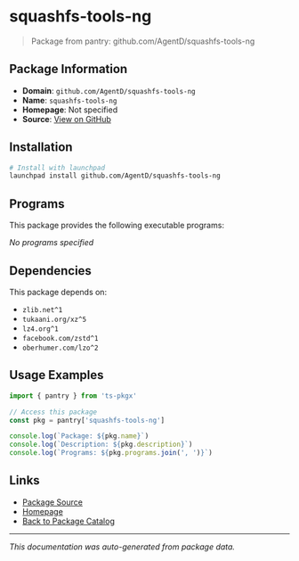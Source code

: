 # squashfs-tools-ng

> Package from pantry: github.com/AgentD/squashfs-tools-ng

## Package Information

- **Domain**: `github.com/AgentD/squashfs-tools-ng`
- **Name**: `squashfs-tools-ng`
- **Homepage**: Not specified
- **Source**: [View on GitHub](https://github.com/pkgxdev/pantry/tree/main/projects/github.com/AgentD/squashfs-tools-ng/package.yml)

## Installation

```bash
# Install with launchpad
launchpad install github.com/AgentD/squashfs-tools-ng
```

## Programs

This package provides the following executable programs:

*No programs specified*

## Dependencies

This package depends on:

- `zlib.net^1`
- `tukaani.org/xz^5`
- `lz4.org^1`
- `facebook.com/zstd^1`
- `oberhumer.com/lzo^2`

## Usage Examples

```typescript
import { pantry } from 'ts-pkgx'

// Access this package
const pkg = pantry['squashfs-tools-ng']

console.log(`Package: ${pkg.name}`)
console.log(`Description: ${pkg.description}`)
console.log(`Programs: ${pkg.programs.join(', ')}`)
```

## Links

- [Package Source](https://github.com/pkgxdev/pantry/tree/main/projects/github.com/AgentD/squashfs-tools-ng/package.yml)
- [Homepage](#)
- [Back to Package Catalog](../../../package-catalog.md)

---

*This documentation was auto-generated from package data.*
